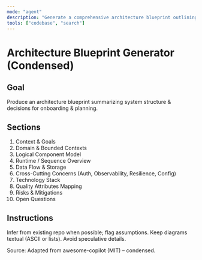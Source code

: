 ```yaml
---
mode: "agent"
description: "Generate a comprehensive architecture blueprint outlining domains, components, and cross-cutting concerns."
tools: ["codebase", "search"]
---
```


# Architecture Blueprint Generator (Condensed)

## Goal

Produce an architecture blueprint summarizing system structure & decisions for onboarding & planning.

## Sections

1. Context & Goals
2. Domain & Bounded Contexts
3. Logical Component Model
4. Runtime / Sequence Overview
5. Data Flow & Storage
6. Cross-Cutting Concerns (Auth, Observability, Resilience, Config)
7. Technology Stack
8. Quality Attributes Mapping
9. Risks & Mitigations
10. Open Questions

## Instructions

Infer from existing repo when possible; flag assumptions. Keep diagrams textual (ASCII or lists). Avoid speculative details.

Source: Adapted from awesome-copilot (MIT) – condensed.

